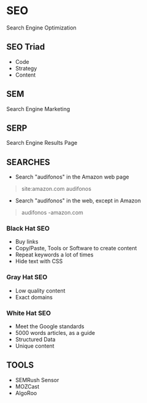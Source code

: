 # SEO

Search Engine Optimization <br/>

## SEO Triad

* Code
* Strategy
* Content

## SEM

Search Engine Marketing <br/>

## SERP

Search Engine Results Page <br/>


## SEARCHES

* Search "audifonos" in the Amazon web page
>site:amazon.com audifonos

* Search "audifonos" in the web, except in Amazon
>audifonos -amazon.com

### Black Hat SEO

* Buy links
* Copy/Paste, Tools or Software to create content
* Repeat keywords a lot of times
* Hide text with CSS

### Gray Hat SEO

* Low quality content
* Exact domains

### White Hat SEO

* Meet the Google standards
* 5000 words articles, as a guide
* Structured Data
* Unique content


## TOOLS

* SEMRush Sensor
* MOZCast
* AlgoRoo

